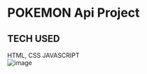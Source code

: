 # POKEMON Api Project
## TECH USED
HTML, CSS JAVASCRIPT 
<br />
![image](https://github.com/NasikhCL/pokemon-api/assets/94051728/ae2003e9-5b9b-4940-9f84-51abccd847f1)
